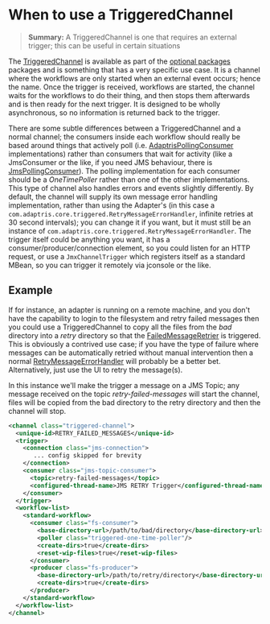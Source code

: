 # When to use a TriggeredChannel

> **Summary:** A TriggeredChannel is one that requires an external trigger; this can be useful in certain situations

The [TriggeredChannel][] is available as part of the [optional packages](/pages/user-guide/adapter-optional-components) packages and is something that has a very specific use case. It is a channel where the workflows are only started when an external event occurs; hence the name. Once the trigger is received, workflows are started, the channel waits for the workflows to do their thing, and then stops them afterwards and is then ready for the next trigger. It is designed to be wholly asynchronous, so no information is returned back to the trigger.

There are some subtle differences between a TriggeredChannel and a normal channel; the consumers inside each workflow should really be based around things that actively poll (i.e. [AdaptrisPollingConsumer][] implementations) rather than consumers that wait for activity (like a JmsConsumer or the like, if you need JMS behaviour, there is [JmsPollingConsumer][]). The polling implementation for each consumer should be a _OneTimePoller_ rather than one of the other implementations. This type of channel also handles errors and events slightly differently. By default, the channel will supply its own message error handling implementation, rather than using the Adapter's (in this case a `com.adaptris.core.triggered.RetryMessageErrorHandler`, infinite retries at 30 second intervals); you can change it if you want, but it must still be an instance of `com.adaptris.core.triggered.RetryMessageErrorHandler`. The trigger itself could be anything you want, it has a consumer/producer/connection element, so you could listen for an HTTP request, or use a `JmxChannelTrigger` which registers itself as a standard MBean, so you can trigger it remotely via jconsole or the like.

## Example ##

If for instance, an adapter is running on a remote machine, and you don't have the capability to login to the filesystem and retry failed messages then you could use a TriggeredChannel to copy all the files from the _bad_ directory into a _retry_ directory so that the [FailedMessageRetrier][] is triggered. This is obviously a contrived use case; if you have the type of failure where messages can be automatically retried without manual intervention then a normal [RetryMessageErrorHandler][] will probably be a better bet. Alternatively, just use the UI to retry the message(s).

In this instance we'll make the trigger a message on a JMS Topic; any message received on the topic _retry-failed-messages_ will start the channel, files will be copied from the bad directory to the retry directory and then the channel will stop.

```xml
<channel class="triggered-channel">
  <unique-id>RETRY_FAILED_MESSAGES</unique-id>
  <trigger>
    <connection class="jms-connection">
       ... config skipped for brevity
    </connection>
    <consumer class="jms-topic-consumer">
      <topic>retry-failed-messages</topic>
      <configured-thread-name>JMS RETRY Trigger</configured-thread-name>
    </consumer>
  </trigger>
  <workflow-list>
    <standard-workflow>
      <consumer class="fs-consumer">
        <base-directory-url>/path/to/bad/directory</base-directory-url>
        <poller class="triggered-one-time-poller"/>
        <create-dirs>true</create-dirs>
        <reset-wip-files>true</reset-wip-files>
      </consumer>
      <producer class="fs-producer">
        <base-directory-url>/path/to/retry/directory</base-directory-url>
        <create-dirs>true</create-dirs>
      </producer>
    </standard-workflow>
  </workflow-list>
</channel>
```

[TriggeredChannel]: https://nexus.adaptris.net/nexus/content/repositories/releases/com/adaptris/interlok-triggered/
[AdaptrisPollingConsumer]: https://nexus.adaptris.net/nexus/content/sites/javadocs/com/adaptris/interlok-core/3.12-SNAPSHOT/com/adaptris/core/AdaptrisPollingConsumer.html
[JmsPollingConsumer]: https://nexus.adaptris.net/nexus/content/sites/javadocs/com/adaptris/interlok-core/3.12-SNAPSHOT/com/adaptris/core/jms/JmsPollingConsumer.html
[FailedMessageRetrier]: https://nexus.adaptris.net/nexus/content/sites/javadocs/com/adaptris/interlok-core/3.12-SNAPSHOT/com/adaptris/core/FailedMessageRetrier.html
[RetryMessageErrorHandler]: https://nexus.adaptris.net/nexus/content/sites/javadocs/com/adaptris/interlok-core/3.12-SNAPSHOT/com/adaptris/core/RetryMessageErrorHandler.html
